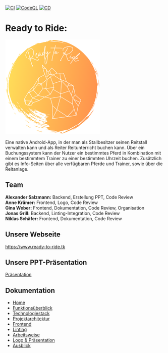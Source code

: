 [![CI](https://github.com/Jonas-Grill/ready-to-ride/actions/workflows/ci.yaml/badge.svg?branch=main)](https://github.com/Jonas-Grill/ready-to-ride/actions/workflows/ci.yaml)    [![CodeQL](https://github.com/Jonas-Grill/ready-to-ride/actions/workflows/codeql-analysis.yml/badge.svg?branch=main)](https://github.com/Jonas-Grill/ready-to-ride/actions/workflows/codeql-analysis.yml)    [![CD](https://github.com/Jonas-Grill/ready-to-ride/actions/workflows/cd.yaml/badge.svg?branch=main)](https://github.com/Jonas-Grill/ready-to-ride/actions/workflows/cd.yaml)

# Ready to Ride:

<img src="/documentation/LOGO.PNG" width="300" height="300" />

Eine native Android-App, in der man als Stallbesitzer seinen Reitstall verwalten kann und als Reiter Reitunterricht buchen kann. Über ein Buchungssystem kann der Nutzer ein bestimmtes Pferd in Kombination mit einem bestimmtem Trainer zu einer bestimmten Uhrzeit buchen. Zusätzlich gibt es Info-Seiten über alle verfügbaren Pferde und Trainer, sowie über die Reitanlage.

## Team

**Alexander Salzmann:** Backend, Erstellung PPT, Code Review    
**Anne Krämer:** Frontend, Logo, Code Review  
**Gina Weber:** Frontend, Dokumentation, Code Review, Organisation  
**Jonas Grill:** Backend, Linting-Integration, Code Review  
**Niklas Schäfer:** Frontend, Dokumentation, Code Review  

## Unsere Webseite

https://www.ready-to-ride.tk

## Unsere PPT-Präsentation

[Präsentation](https://github.com/JoJotoPlay/ready-to-ride/blob/main/documentation/Pr%C3%A4sentation.pdf)

## Dokumentation

 - [Home](https://github.com/Jonas-Grill/ready-to-ride/wiki)
 - [Funktionsüberblick](https://github.com/Jonas-Grill/ready-to-ride/wiki/1.-Funktions%C3%BCberblick)
 - [Technologiestack](https://github.com/Jonas-Grill/ready-to-ride/wiki/2.-Technologiestack)
 - [Projektarchitektur](https://github.com/Jonas-Grill/ready-to-ride/wiki/3.-Projektarchitektur)
 - [Frontend](https://github.com/Jonas-Grill/ready-to-ride/wiki/4.-Frontend)
 - [Linting](https://github.com/Jonas-Grill/ready-to-ride/wiki/5.-Linting)
 - [Arbeitsweise](https://github.com/Jonas-Grill/ready-to-ride/wiki/6.-Arbeitsweise)
 - [Logo & Präsentation](https://github.com/Jonas-Grill/ready-to-ride/wiki/7.-Logo-&-Pr%C3%A4sentation)
 - [Ausblick](https://github.com/Jonas-Grill/ready-to-ride/wiki/8.-Ausblick)
